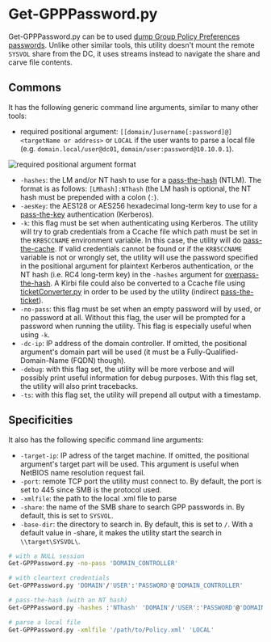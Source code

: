 # Get-GPPPassword.py

Get-GPPPassword.py can be to used [dump Group Policy Preferences passwords](https://www.thehacker.recipes/ad/movement/credentials/dumping/group-policies-preferences). Unlike other similar tools, this utility doesn't mount the remote `SYSVOL` share from the DC, it uses streams instead to navigate the share and carve file contents.

## Commons

It has the following generic command line arguments, similar to many other tools:

* required positional argument: `[[domain/]username[:password]@]<targetName or address>` or `LOCAL` if the user wants to parse a local file (e.g. `domain.local/user@dc01`, `domain/user:password@10.10.0.1`).

![required positional argument format](<../../.gitbook/assets/impacket\_positional\_arg-with target.png>)

* `-hashes`: the LM and/or NT hash to use for a [pass-the-hash](https://www.thehacker.recipes/ad/movement/ntlm/pth) (NTLM). The format is as follows: `[LMhash]:NThash` (the LM hash is optional, the NT hash must be prepended with a colon (`:`).
* `-aesKey`: the AES128 or AES256 hexadecimal long-term key to use for a [pass-the-key](https://www.thehacker.recipes/ad/movement/kerberos/ptk) authentication (Kerberos).
* `-k`: this flag must be set when authenticating using Kerberos. The utility will try to grab credentials from a Ccache file which path must be set in the `KRB5CCNAME` environment variable. In this case, the utility will do [pass-the-cache](https://www.thehacker.recipes/ad/movement/kerberos/ptc). If valid credentials cannot be found or if the `KRB5CCNAME` variable is not or wrongly set, the utility will use the password specified in the positional argument for plaintext Kerberos authentication, or the NT hash (i.e. RC4 long-term key) in the `-hashes` argument for [overpass-the-hash](https://www.thehacker.recipes/ad/movement/kerberos/opth). A Kirbi file could also be converted to a Ccache file using [ticketConverter.py](ticketconverter.py.md) in order to be used by the utility (indirect [pass-the-ticket](https://www.thehacker.recipes/ad/movement/kerberos/ptt)).
* `-no-pass`: this flag must be set when an empty password will by used, or no password at all. Without this flag, the user will be prompted for a password when running the utility. This flag is especially useful when using `-k`.
* `-dc-ip`: IP address of the domain controller. If omitted, the positional argument's domain part will be used (it must be a Fully-Qualified-Domain-Name (FQDN) though).
* `-debug`: with this flag set, the utility will be more verbose and will possibly print useful information for debug purposes. With this flag set, the utility will also print tracebacks.
* `-ts`: with this flag set, the utility will prepend all output with a timestamp.

## Specificities

It also has the following specific command line arguments:

* `-target-ip`: IP adress of the target machine. If omitted, the positional argument's target part will be used. This argument is useful when NetBIOS name resolution request fail.
* `-port`: remote TCP port the utility must connect to. By default, the port is set to 445 since SMB is the protocol used.
* `-xmlfile`: the path to the local .xml file to parse
* `-share`: the name of the SMB share to search GPP passwords in. By default, this is set to `SYSVOL`.
* `-base-dir`: the directory to search in. By default, this is set to `/`. With a default value in -share, it makes the utility start the search in `\\target\SYSVOL\`.

```bash
# with a NULL session
Get-GPPPassword.py -no-pass 'DOMAIN_CONTROLLER'

# with cleartext credentials
Get-GPPPassword.py 'DOMAIN'/'USER':'PASSWORD'@'DOMAIN_CONTROLLER'

# pass-the-hash (with an NT hash)
Get-GPPPassword.py -hashes :'NThash' 'DOMAIN'/'USER':'PASSWORD'@'DOMAIN_CONTROLLER'

# parse a local file
Get-GPPPassword.py -xmlfile '/path/to/Policy.xml' 'LOCAL'
```
